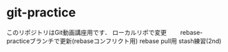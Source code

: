 # git-practice
このリポジトリはGit動画講座用です．
ローカルリポで変更　　
rebase-practiceブランチで更新(rebaseコンフリクト用) 
rebase pull用
stash練習(2nd)
